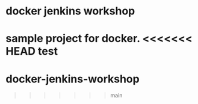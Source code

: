 # docker jenkins workshop

sample project for docker.
<<<<<<< HEAD
test
=======

# docker-jenkins-workshop
>>>>>>> main
